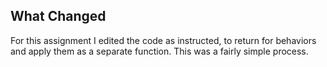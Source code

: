 ## What Changed
For this assignment I edited the code as instructed, to return for behaviors and apply them as a separate function. This was a fairly simple process.
